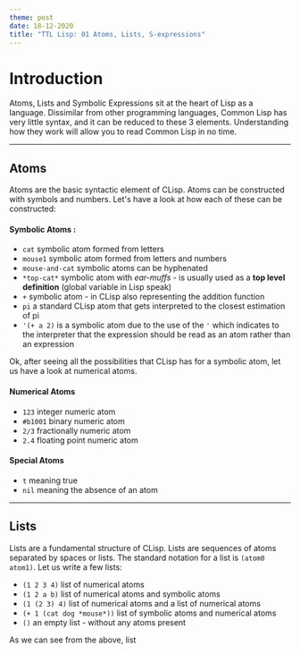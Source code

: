 ```yaml
---
theme: post
date: 18-12-2020
title: "TTL Lisp: 01 Atoms, Lists, S-expressions"
---
```


# Introduction

Atoms, Lists and Symbolic Expressions sit at the heart of Lisp as a language.
Dissimilar from other programming languages, Common Lisp has very little
syntax, and it can be reduced to these 3 elements. Understanding how they work
will allow you to read Common Lisp in no time. 

---

## Atoms

Atoms are the basic syntactic element of CLisp. Atoms can be constructed with
symbols and numbers. Let's have a look at how each of these can be constructed:

#### Symbolic Atoms : 
  - `cat`       symbolic atom formed from letters
  - `mouse1`    symbolic atom formed from letters and numbers
  - `mouse-and-cat` symbolic atoms can be hyphenated
  - `*top-cat*` symbolic atom with *ear-muffs* - is usually used as a 
  **top level definition** (global variable in Lisp speak)
  - `+` symbolic atom - in CLisp also representing the addition function
  - `pi` a standard CLisp atom that gets interpreted to the closest estimation
  of pi
  - `'(+ a 2)` is a symbolic atom due to the use of the `'` which indicates to
  the interpreter that the expression should be read as an atom rather than an
  expression

Ok, after seeing all the possibilities that CLisp has for a symbolic atom, let
us have a look at numerical atoms.

#### Numerical Atoms
  - `123` integer numeric atom
  - `#b1001` binary numeric atom
  - `2/3` fractionally numeric atom
  - `2.4` floating point numeric atom

#### Special Atoms
  - `t` meaning true
  - `nil` meaning the absence of an atom

---

## Lists

Lists are a fundamental structure of CLisp. Lists are sequences of atoms
separated by spaces or lists. The standard notation for a list is `(atom0
atom1)`. Let us write a few lists:

  - `(1 2 3 4)`                 list of numerical atoms 
  - `(1 2 a b)`                 list of numerical atoms and symbolic atoms
  - `(1 (2 3) 4)`               list of numerical atoms and a list of numerical atoms
  - `(+ 1 (cat dog *mouse*))`   list of symbolic atoms and numerical atoms
  - `()`                        an empty list - without any atoms present 

As we can see  from the above, list




